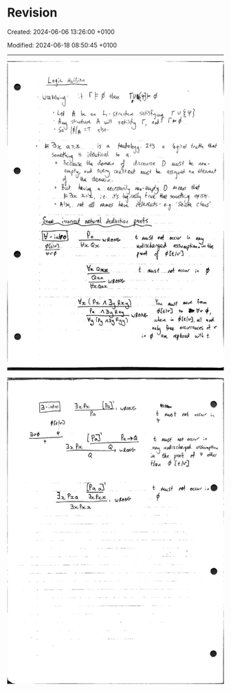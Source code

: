 # Revision

Created: 2024-06-06 13:26:00 +0100

Modified: 2024-06-18 08:50:45 +0100

---

![](../media/Year-1-Logic-Revision-image1.jpeg)



![](../media/Year-1-Logic-Revision-image2.jpeg)




